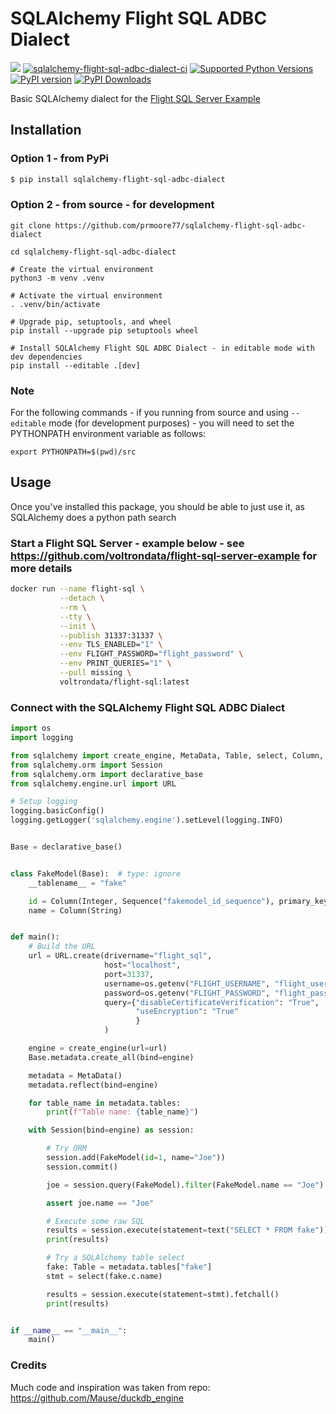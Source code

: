 # SQLAlchemy Flight SQL ADBC Dialect 

[<img src="https://img.shields.io/badge/GitHub-prmoore77%2Fsqlalchemy--flight--sql--adbc--dialect-blue.svg?logo=Github">](https://github.com/prmoore77/sqlalchemy-flight-sql-adbc-dialect)
[![sqlalchemy-flight-sql-adbc-dialect-ci](https://github.com/prmoore77/sqlalchemy-flight-sql-adbc-dialect/actions/workflows/ci.yml/badge.svg)](https://github.com/prmoore77/sqlalchemy-flight-sql-adbc-dialect/actions/workflows/ci.yml)
[![Supported Python Versions](https://img.shields.io/pypi/pyversions/sqlalchemy--flight--sql--adbc--dialect)](https://pypi.org/project/sqlalchemy-flight-sql-adbc-dialect/)
[![PyPI version](https://badge.fury.io/py/sqlalchemy-flight-sql-adbc-dialect.svg)](https://badge.fury.io/py/sqlalchemy-flight-sql-adbc-dialect)
[![PyPI Downloads](https://img.shields.io/pypi/dm/sqlalchemy--flight--sql--adbc--dialect.svg)](https://pypi.org/project/sqlalchemy-flight-sql-adbc-dialect/)

Basic SQLAlchemy dialect for the [Flight SQL Server Example](https://github.com/voltrondata/flight-sql-server-example)

## Installation

### Option 1 - from PyPi
```sh
$ pip install sqlalchemy-flight-sql-adbc-dialect
```

### Option 2 - from source - for development
```shell
git clone https://github.com/prmoore77/sqlalchemy-flight-sql-adbc-dialect

cd sqlalchemy-flight-sql-adbc-dialect

# Create the virtual environment
python3 -m venv .venv

# Activate the virtual environment
. .venv/bin/activate

# Upgrade pip, setuptools, and wheel
pip install --upgrade pip setuptools wheel

# Install SQLAlchemy Flight SQL ADBC Dialect - in editable mode with dev dependencies
pip install --editable .[dev]
```

### Note
For the following commands - if you running from source and using `--editable` mode (for development purposes) - you will need to set the PYTHONPATH environment variable as follows:
```shell
export PYTHONPATH=$(pwd)/src
```

## Usage

Once you've installed this package, you should be able to just use it, as SQLAlchemy does a python path search

### Start a Flight SQL Server - example below - see https://github.com/voltrondata/flight-sql-server-example for more details
```bash
docker run --name flight-sql \
           --detach \
           --rm \
           --tty \
           --init \
           --publish 31337:31337 \
           --env TLS_ENABLED="1" \
           --env FLIGHT_PASSWORD="flight_password" \
           --env PRINT_QUERIES="1" \
           --pull missing \
           voltrondata/flight-sql:latest
```

### Connect with the SQLAlchemy Flight SQL ADBC Dialect
```python
import os
import logging

from sqlalchemy import create_engine, MetaData, Table, select, Column, text, Integer, String, Sequence
from sqlalchemy.orm import Session
from sqlalchemy.orm import declarative_base
from sqlalchemy.engine.url import URL

# Setup logging
logging.basicConfig()
logging.getLogger('sqlalchemy.engine').setLevel(logging.INFO)


Base = declarative_base()


class FakeModel(Base):  # type: ignore
    __tablename__ = "fake"

    id = Column(Integer, Sequence("fakemodel_id_sequence"), primary_key=True)
    name = Column(String)


def main():
    # Build the URL
    url = URL.create(drivername="flight_sql",
                     host="localhost",
                     port=31337,
                     username=os.getenv("FLIGHT_USERNAME", "flight_username"),
                     password=os.getenv("FLIGHT_PASSWORD", "flight_password"),
                     query={"disableCertificateVerification": "True",
                            "useEncryption": "True"
                            }
                     )

    engine = create_engine(url=url)
    Base.metadata.create_all(bind=engine)

    metadata = MetaData()
    metadata.reflect(bind=engine)

    for table_name in metadata.tables:
        print(f"Table name: {table_name}")

    with Session(bind=engine) as session:

        # Try ORM
        session.add(FakeModel(id=1, name="Joe"))
        session.commit()

        joe = session.query(FakeModel).filter(FakeModel.name == "Joe").first()

        assert joe.name == "Joe"

        # Execute some raw SQL
        results = session.execute(statement=text("SELECT * FROM fake")).fetchall()
        print(results)

        # Try a SQLAlchemy table select
        fake: Table = metadata.tables["fake"]
        stmt = select(fake.c.name)

        results = session.execute(statement=stmt).fetchall()
        print(results)


if __name__ == "__main__":
    main()
```

### Credits
Much code and inspiration was taken from repo: https://github.com/Mause/duckdb_engine

